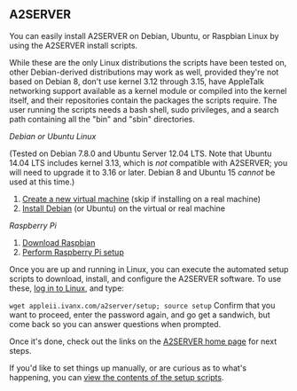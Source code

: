 ## A2SERVER

You can easily install A2SERVER on Debian, Ubuntu, or Raspbian Linux by using
the A2SERVER install scripts.

While these are the only Linux distributions the scripts have been tested on,
other Debian-derived distributions may work as well, provided they\'re not
based on Debian 8, don\'t use kernel 3.12 through 3.15, have AppleTalk
networking support available as a kernel module or compiled into the kernel
itself, and their repositories contain the packages the scripts require. The
user running the scripts needs a bash shell, sudo privileges, and a search
path containing all the \"bin\" and \"sbin\" directories.

_Debian or Ubuntu Linux_

(Tested on Debian 7.8.0 and Ubuntu Server 12.04 LTS. Note that Ubuntu 14.04
LTS includes kernel 3.13, which is *not* compatible with A2SERVER; you will
need to upgrade it to 3.16 or later. Debian 8 and Ubuntu 15 *cannot* be used
at this time.)

1. [Create a new virtual machine](a2server_prepvm.md) (skip if installing on a
   real machine)
2. [Install Debian](a2server_installubuntu.md) (or Ubuntu) on the virtual or
   real machine

_Raspberry Pi_

1. [Download Raspbian][1]
2. [Perform Raspberry Pi setup](a2server_raspberrypi.md)


Once you are up and running in Linux, you can execute the automated setup
scripts to download, install, and configure the A2SERVER software. To use
these, [log in to Linux](a2server_commands.md), and type:

`wget appleii.ivanx.com/a2server/setup; source setup` Confirm that you want to
proceed, enter the password again, and go get a sandwich, but come back so you
can answer questions when prompted.

Once it\'s done, check out the links on the [A2SERVER home page](index.md) for
next steps.

If you\'d like to set things up manually, or are curious as to what\'s
happening, you can
[view the contents of the setup scripts](a2server_scriptdetails.md).


[1]: http://www.raspberrypi.org/downloads
